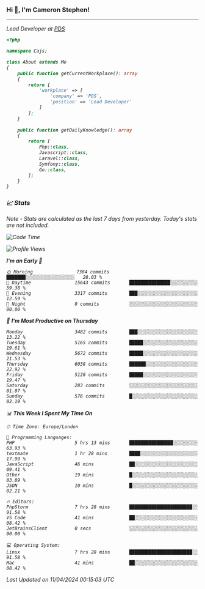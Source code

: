 ### Hi 👋, I'm Cameron Stephen!
<hr>
<p><em>Lead Developer at <a href="https://prindatasolutions.co.uk">PDS</a></p>


```php
<?php

namespace Cajs;

class About extends Me
{
    public function getCurrentWorkplace(): array
    {
        return [
            'workplace' => [
                'company' => 'PDS',
                'position' => 'Lead Developer'
            ]
        ];
    }

    public function getDailyKnowledge(): array
    {
        return [
            Php::class,
            Javascript::class,
            Laravel::class,
            Symfony::class,
            Go::class,
        ];
    }
}
```

### 📈 Stats
<p><em>Note - Stats are calculated as the last 7 days from yesterday. Today's stats are not included.</em></p>


<!--START_SECTION:waka-->
![Code Time](http://img.shields.io/badge/Code%20Time-3%2C756%20hrs%209%20mins-blue)

![Profile Views](http://img.shields.io/badge/Profile%20Views-0-blue)

**I'm an Early 🐤** 

```text
🌞 Morning                7384 commits        ███████░░░░░░░░░░░░░░░░░░   28.03 % 
🌆 Daytime                15643 commits       ███████████████░░░░░░░░░░   59.38 % 
🌃 Evening                3317 commits        ███░░░░░░░░░░░░░░░░░░░░░░   12.59 % 
🌙 Night                  0 commits           ░░░░░░░░░░░░░░░░░░░░░░░░░   00.00 % 
```
📅 **I'm Most Productive on Thursday** 

```text
Monday                   3482 commits        ███░░░░░░░░░░░░░░░░░░░░░░   13.22 % 
Tuesday                  5165 commits        █████░░░░░░░░░░░░░░░░░░░░   19.61 % 
Wednesday                5672 commits        █████░░░░░░░░░░░░░░░░░░░░   21.53 % 
Thursday                 6038 commits        ██████░░░░░░░░░░░░░░░░░░░   22.92 % 
Friday                   5128 commits        █████░░░░░░░░░░░░░░░░░░░░   19.47 % 
Saturday                 283 commits         ░░░░░░░░░░░░░░░░░░░░░░░░░   01.07 % 
Sunday                   576 commits         █░░░░░░░░░░░░░░░░░░░░░░░░   02.19 % 
```


📊 **This Week I Spent My Time On** 

```text
🕑︎ Time Zone: Europe/London

💬 Programming Languages: 
PHP                      5 hrs 13 mins       ████████████████░░░░░░░░░   63.93 % 
textmate                 1 hr 28 mins        ████░░░░░░░░░░░░░░░░░░░░░   17.99 % 
JavaScript               46 mins             ██░░░░░░░░░░░░░░░░░░░░░░░   09.41 % 
Other                    19 mins             █░░░░░░░░░░░░░░░░░░░░░░░░   03.89 % 
JSON                     10 mins             █░░░░░░░░░░░░░░░░░░░░░░░░   02.21 % 

🔥 Editors: 
PhpStorm                 7 hrs 28 mins       ███████████████████████░░   91.58 % 
VS Code                  41 mins             ██░░░░░░░░░░░░░░░░░░░░░░░   08.42 % 
JetBrainsClient          0 secs              ░░░░░░░░░░░░░░░░░░░░░░░░░   00.00 % 

💻 Operating System: 
Linux                    7 hrs 28 mins       ███████████████████████░░   91.58 % 
Mac                      41 mins             ██░░░░░░░░░░░░░░░░░░░░░░░   08.42 % 
```


 Last Updated on 11/04/2024 00:15:03 UTC
<!--END_SECTION:waka-->
